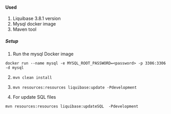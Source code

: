 #### Used #####
1. Liquibase 3.8.1 version
2. Mysql docker image
3. Maven tool 

##### Setup #####
1. Run the mysql Docker image

`docker run --name mysql -e MYSQL_ROOT_PASSWORD=<password> -p 3306:3306 -d mysql`

2. `mvn clean install`

3. `mvn resources:resources liquibase:update -Pdevelopment`

4. For update SQL files

`mvn resources:resources liquibase:updateSQL  -Pdevelopment`

